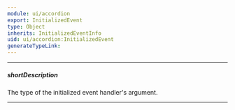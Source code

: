 ```yaml
---
module: ui/accordion
export: InitializedEvent
type: Object
inherits: InitializedEventInfo
uid: ui/accordion:InitializedEvent
generateTypeLink: 
---
```

---
##### shortDescription
The type of the initialized event handler's argument.

---
<!-- Description goes here -->